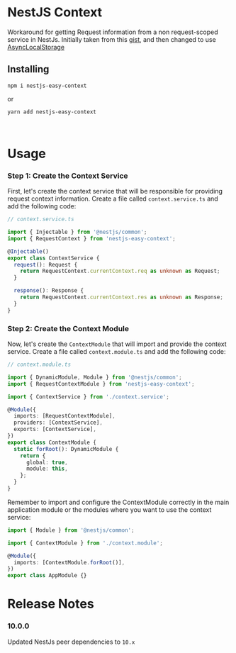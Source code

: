 # NestJS Context

Workaround for getting Request information from a non request-scoped service in NestJs. Initially taken from this [gist](https://gist.github.com/bengry/924a9b93c25d8a98bffdfc0a847f0dbe), and then changed to use [AsyncLocalStorage](https://nodejs.org/api/async_context.html#async_context_new_asynclocalstorage)

## Installing

```shell
npm i nestjs-easy-context
```

or

```shell
yarn add nestjs-easy-context
```

<br>

# Usage 

### Step 1: Create the Context Service
First, let's create the context service that will be responsible for providing request context information. Create a file called `context.service.ts` and add the following code:

```typescript
// context.service.ts

import { Injectable } from '@nestjs/common';
import { RequestContext } from 'nestjs-easy-context';

@Injectable()
export class ContextService {
  request(): Request {
    return RequestContext.currentContext.req as unknown as Request;
  }

  response(): Response {
    return RequestContext.currentContext.res as unknown as Response;
  }
}
```

### Step 2: Create the Context Module
Now, let's create the `ContextModule` that will import and provide the context service. Create a file called `context.module.ts` and add the following code:
```typescript
// context.module.ts

import { DynamicModule, Module } from '@nestjs/common';
import { RequestContextModule } from 'nestjs-easy-context';

import { ContextService } from './context.service';

@Module({
  imports: [RequestContextModule],
  providers: [ContextService],
  exports: [ContextService],
})
export class ContextModule {
  static forRoot(): DynamicModule {
    return {
      global: true,
      module: this,
    };
  }
}
```
Remember to import and configure the ContextModule correctly in the main application module or the modules where you want to use the context service:

```typescript	
import { Module } from '@nestjs/common';

import { ContextModule } from './context.module';

@Module({
  imports: [ContextModule.forRoot()],
})
export class AppModule {}
```

# Release Notes

### 10.0.0

Updated NestJs peer dependencies to `10.x`
